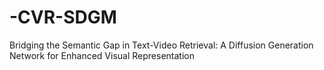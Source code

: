 # -CVR-SDGM
Bridging the Semantic Gap in Text-Video Retrieval: A Diffusion Generation Network for Enhanced Visual Representation
